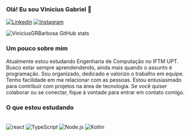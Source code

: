 ### Olá! Eu sou Vinicius Gabriel 👋
[![Linkedin](https://img.shields.io/badge/LinkedIn-0077B5?style=for-the-badge&logo=linkedin&logoColor=white)](https://www.linkedin.com/in/vinicius-gr-barbosa/)
[![Instagram](https://img.shields.io/badge/Instagram-E4405F?style=for-the-badge&logo=instagram&logoColor=white)](https://www.instagram.com/gr1_vinicius/)

![ViniciusGRBarbosa GitHub stats](https://github-readme-stats.vercel.app/api?username=ViniciusGRBarbosa&show_icons=true&theme=dark)

### Um pouco sobre mim
 Atualmente estou  estudando Engenharia de Computação no IFTM UPT. Busco estar sempre aprendendendo, ainda mais quando o assunto é programação. Sou organizado, dedicado e valorizo o trabalho em equipe. Tenho facilidade em me relacionar com as pessoas. Estou entusiasmado  para contribuir com  projetos na área de tecnologia. Se você quiser colaborar ou se conectar, fique à vontade para entrar em contato comigo.

### O que estou estudando
<div style="display: inline_block"> <br/>
<img align="center" alt="react" src="https://img.shields.io/badge/React-20232A?style=for-the-badge&logo=react&logoColor=61DAFB"/>
<img align="center" alt="TypeScript" src="https://img.shields.io/badge/TypeScript-007ACC?style=for-the-badge&logo=typescript&logoColor=white"/>
<img align="center" alt="Node.js" src="https://img.shields.io/badge/Node.js-43853D?style=for-the-badge&logo=node.js&logoColor=white"/>
<img align="center" alt="Kotlin" src="https://img.shields.io/badge/Kotlin-0095D5?&style=for-the-badge&logo=kotlin&logoColor=white"/>
</div>
<br/>





